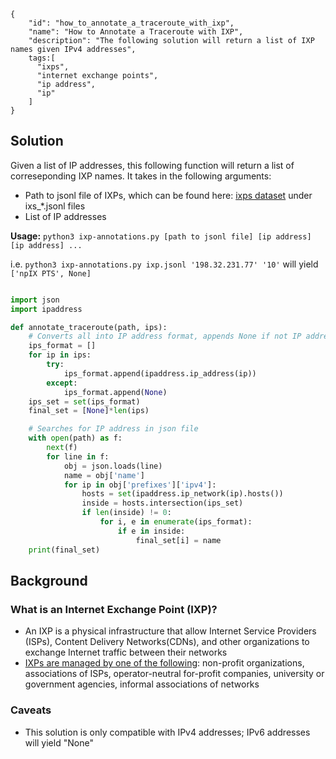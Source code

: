 ~~~
{
    "id": "how_to_annotate_a_traceroute_with_ixp",
    "name": "How to Annotate a Traceroute with IXP",
    "description": "The following solution will return a list of IXP names given IPv4 addresses",
    tags:[
      "ixps", 
      "internet exchange points", 
      "ip address",
      "ip"
    ]
}
~~~

## Solution

Given a list of IP addresses, this following function will return a list of correseponding IXP names. It takes in the following arguments:
- Path to jsonl file of IXPs, which can be found here: [ixps dataset](http://data.caida.org/datasets/ixps/) under ixs_*.jsonl files
- List of IP addresses

**Usage:** `python3 ixp-annotations.py [path to jsonl file] [ip address] [ip address] ...`

i.e. `python3 ixp-annotations.py ixp.jsonl '198.32.231.77' '10'` will yield `['npIX PTS', None]`

~~~python

import json
import ipaddress

def annotate_traceroute(path, ips):
    # Converts all into IP address format, appends None if not IP address
    ips_format = []
    for ip in ips:
        try:
            ips_format.append(ipaddress.ip_address(ip))
        except: 
            ips_format.append(None)
    ips_set = set(ips_format)
    final_set = [None]*len(ips)

    # Searches for IP address in json file
    with open(path) as f:
        next(f)
        for line in f:
            obj = json.loads(line)
            name = obj['name']
            for ip in obj['prefixes']['ipv4']:
                hosts = set(ipaddress.ip_network(ip).hosts())
                inside = hosts.intersection(ips_set)
                if len(inside) != 0:
                    for i, e in enumerate(ips_format):
                        if e in inside:
                            final_set[i] = name
    print(final_set)
~~~

## Background

### What is an Internet Exchange Point (IXP)?
- An IXP is a physical infrastructure that allow Internet Service Providers (ISPs), Content Delivery Networks(CDNs), and other organizations to exchange Internet traffic between their networks
- [IXPs are managed by one of the following](https://www.internetsociety.org/issues/ixps/): non-profit organizations, associations of ISPs, operator-neutral for-profit companies, university or government agencies, informal associations of networks

### Caveats
- This solution is only compatible with IPv4 addresses; IPv6 addresses will yield "None"
